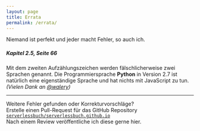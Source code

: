```yaml
---
layout: page
title: Errata
permalink: /errata/
---
```


Niemand ist perfekt und jeder macht Fehler, so auch ich.

##### Kapitel 2.5, Seite 66

Mit dem zweiten Aufzählungszeichen werden fälschlicherweise zwei Sprachen genannt.
Die Programmiersprache **Python** in Version 2.7 ist natürlich eine eigenständige Sprache und hat nichts mit JavaScript zu tun.  
_(Vielen Dank an [@walery](https://twitter.com/walery))_


---

Weitere Fehler gefunden oder Korrekturvorschläge?  
Erstelle einen Pull-Request für das GitHub Repository [`serverlessbuch/serverlessbuch.github.io`](https://github.com/serverlessbuch/serverlessbuch.github.io)  
Nach einem Review veröffentliche ich diese gerne hier.
